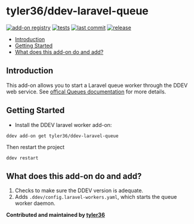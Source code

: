 # tyler36/ddev-laravel-queue <!-- omit in toc -->

[![add-on registry](https://img.shields.io/badge/DDEV-Add--on_Registry-blue)](https://addons.ddev.com)
[![tests](https://github.com/tyler36/ddev-laravel-queue/actions/workflows/tests.yml/badge.svg)](https://github.com/tyler36/ddev-laravel-queue/actions/workflows/tests.yml)
[![last commit](https://img.shields.io/github/last-commit/tyler36/ddev-laravel-queue)](https://github.com/tyler36/ddev-laravel-queue/commits)
[![release](https://img.shields.io/github/v/release/tyler36/ddev-laravel-queue)](https://github.com/tyler36/ddev-laravel-queue/releases/latest)

- [Introduction](#introduction)
- [Getting Started](#getting-started)
- [What does this add-on do and add?](#what-does-this-add-on-do-and-add)

## Introduction

This add-on allows you to start a Laravel queue worker through the DDEV web service. See [offical Queues documentation](https://laravel.com/docs/9.x/queues) for more details.

## Getting Started

- Install the DDEV laravel worker add-on:

```shell
ddev add-on get tyler36/ddev-laravel-queue
```

Then restart the project

```shell
ddev restart
```

## What does this add-on do and add?

1. Checks to make sure the DDEV version is adequate.
2. Adds `.ddev/config.laravel-workers.yaml`, which starts the queue worker daemon.

**Contributed and maintained by [tyler36](https://github.com/tyler36)**
